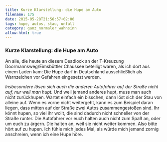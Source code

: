 ```yaml
---
title: Kurze Klarstellung: die Hupe am Auto
filename: 175
date: 2015-05-28T21:56:57+02:00
tags: hupe, autos, stau, unfall
category: ganz_normaler_wahnsinn
allow-html: true
---
```

### Kurze Klarstellung: die Hupe am Auto
<p>An alle, die heute an diesem Deadlock an der T-Kreuzung Doormannsweg/Eimsbüttler Chaussee beteiligt waren, als ich dort aus einem Laden kam: Die Hupe darf in Deutschland ausschließlich als Warnzeichen vor Gefahren eingesetzt werden.</p>
<p><em>Insbesondere lösen sich auch die anderen Autofahrer auf der Straße nicht auf, nur weil man hupt.</em> Und weil jemand anderes hupt, muss man auch nicht zurückhupen. Wartet einfach ein bisschen, dann löst sich der Stau von alleine auf. Wenn es vorne nicht weitergeht, kann es zum Beispiel daran liegen, dass mitten auf der Straße zwei Autos zusammengestoßen sind. Ihr könnt hupen, so viel ihr wollt, die sind dadurch nicht schneller von der Straße runter. Die Autofahrer vor euch halten auch nicht zum Spaß an, oder um euch zu ärgern. Die halten an, weil sie nicht weiter kommen. Also bitte hört auf zu hupen. Ich fühle mich jedes Mal, als würde mich jemand zornig anschreien, wenn ich eine Hupe höre.</p>
